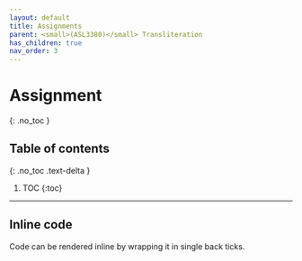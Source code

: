 ```yaml
---
layout: default
title: Assignments
parent: <small>(ASL3380)</small> Transliteration
has_children: true
nav_order: 3
---
```


# Assignment
{: .no_toc }

## Table of contents
{: .no_toc .text-delta }

1. TOC
{:toc}

---

## Inline code

Code can be rendered inline by wrapping it in single back ticks.
